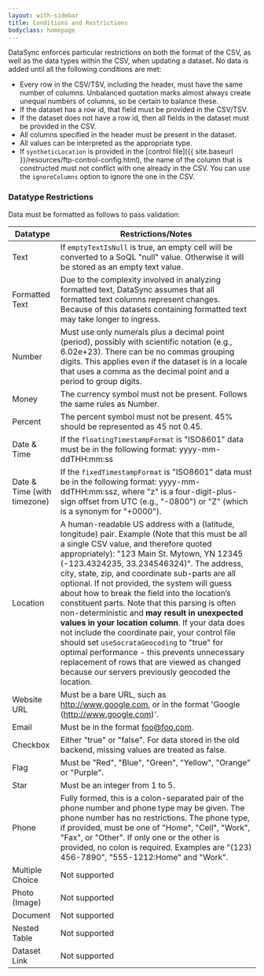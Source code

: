 ```yaml
---
layout: with-sidebar
title: Conditions and Restrictions
bodyclass: homepage
---
```


DataSync enforces particular restrictions on both the format of the CSV, as well as the data types within the CSV, when updating a dataset.  No data is added until all the following conditions are met:

  - Every row in the CSV/TSV, including the header, must have the same number of columns. Unbalanced quotation marks almost always create unequal numbers of columns, so be certain to balance these.
  - If the dataset has a row id, that field must be provided in the CSV/TSV.
  - If the dataset does not have a row id, then all fields in the dataset must be provided in the CSV.
  - All columns specified in the header must be present in the dataset.
  - All values can be interpreted as the appropriate type.
  - If `syntheticLocation` is provided in the [control file]({{ site.baseurl }}/resources/ftp-control-config.html), the name of the column that is constructed must not conflict with one already in the CSV.  You can use the `ignoreColumns` option to ignore the one in the CSV.

### Datatype Restrictions

Data must be formatted as follows to pass validation:

| Datatype    | Restrictions/Notes
| ------------- | ------------------------------
| Text | If `emptyTextIsNull` is true, an empty cell will be converted to a SoQL "null" value.  Otherwise it will be stored as an empty text value.
| Formatted Text | Due to the complexity involved in analyzing formatted text, DataSync assumes that all formatted text columns represent changes.  Because of this datasets containing formatted text may take longer to ingress.
| Number | Must use only numerals plus a decimal point (period), possibly with scientific notation (e.g., 6.02e+23). There can be no commas grouping digits. This applies even if the dataset is in a locale that uses a comma as the decimal point and a period to group digits.
| Money | The currency symbol must not be present. Follows the same rules as Number.
| Percent | The percent symbol must not be present. 45% should be represented as 45 not 0.45.
| Date & Time | If the `floatingTimestampFormat` is "ISO8601" data must be in the following format:  yyyy-mm-ddTHH:mm:ss
| Date & Time (with timezone) | If the `fixedTimestampFormat` is "ISO8601" data must be in the following format:  yyyy-mm-ddTHH:mm:ssz, where "z" is a four-digit-plus-sign offset from UTC (e.g., "-0800") or "Z" (which is  a synonym for "+0000").
| Location | A human-readable US address with a (latitude, longitude) pair.  Example (Note that this must be all a single CSV value, and therefore quoted appropriately): "123 Main St. Mytown, YN 12345 (-123.4324235, 33.234546324)". The address, city, state, zip, and coordinate sub-parts are all optional.  If not provided, the system will guess about how to break the field into the location’s constituent parts.  Note that this parsing is often non-deterministic and <strong>may result in unexpected values in your location column</strong>.  If your data does not include the coordinate pair, your control file should set `useSocrataGeocoding` to "true" for optimal performance - this prevents unnecessary replacement of rows that are viewed as changed because our servers previously geocoded the location.
| Website URL | Must be a bare URL, such as http://www.google.com, or in the format 'Google (http://www.google.com)'.
| Email | Must be in the format foo@foo.com.
| Checkbox | Either "true" or "false". For data stored in the old backend, missing values are treated as false.
| Flag | Must be "Red", "Blue", "Green", "Yellow", "Orange" or "Purple".
| Star | Must be an integer from 1 to 5.
| Phone | Fully formed, this is a colon-separated pair of the phone number and phone type may be given. The phone number has no restrictions. The phone type, if provided, must be one of "Home", "Cell", "Work", "Fax", or "Other".  If only one or the other is provided, no colon is required. Examples are "(123) 456-7890", "555-1212:Home" and "Work".
| Multiple Choice| Not supported
| Photo (Image) | Not supported
| Document | Not supported
| Nested Table| Not supported
| Dataset Link| Not supported

